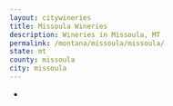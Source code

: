 ```yaml
---
layout: citywineries
title: Missoula Wineries
description: Wineries in Missoula, MT
permalink: /montana/missoula/missoula/
state: mt
county: missoula
city: missoula
---
```

-
